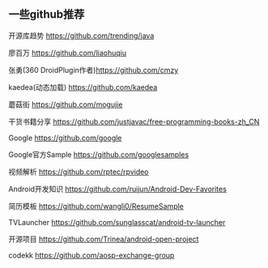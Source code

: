 ## 一些github推荐
开源库趋势 https://github.com/trending/java

廖百万 https://github.com/liaohuqiu

张勇(360 DroidPlugin作者)https://github.com/cmzy

kaedea(动态加载) https://github.com/kaedea

蘑菇街 https://github.com/mogujie

干货书籍分享 https://github.com/justjavac/free-programming-books-zh_CN

Google https://github.com/google

Google官方Sample https://github.com/googlesamples

视频解析 https://github.com/rptec/rpvideo

Android开发知识 https://github.com/ruijun/Android-Dev-Favorites

简历模板 https://github.com/wangli0/ResumeSample 

TVLauncher https://github.com/sunglasscat/android-tv-launcher 

开源项目 https://github.com/Trinea/android-open-project

codekk https://github.com/aosp-exchange-group
